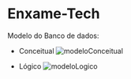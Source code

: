 # Enxame-Tech

Modelo do Banco de dados:

- Conceitual
![modeloConceitual](https://github.com/EnxameTech/Enxame-Tech/assets/102906471/0bbad050-da1c-45ac-99d9-721d9586ffdb)

- Lógico
![modeloLogico](https://github.com/EnxameTech/Enxame-Tech/assets/102906471/ba39cbfa-32c8-40cd-bd2c-189887d343c8)


